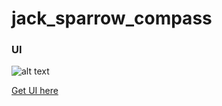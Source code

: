 # jack_sparrow_compass

### UI

![alt text](https://i.pinimg.com/564x/be/21/b4/be21b4afbd78f75663602a739ba8206f.jpg)

[Get UI here](https://www.pinterest.com/pin/1090997078452275870/)
